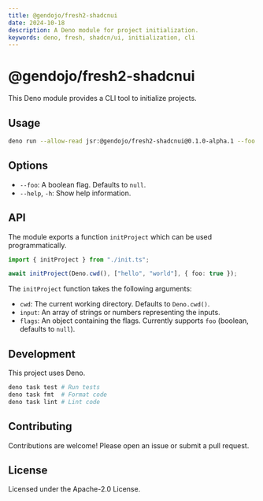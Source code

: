 ```yaml
---
title: @gendojo/fresh2-shadcnui
date: 2024-10-18
description: A Deno module for project initialization.
keywords: deno, fresh, shadcn/ui, initialization, cli
---
```


# @gendojo/fresh2-shadcnui

This Deno module provides a CLI tool to initialize projects.

## Usage

```bash
deno run --allow-read jsr:@gendojo/fresh2-shadcnui@0.1.0-alpha.1 --foo
```

## Options

- `--foo`: A boolean flag. Defaults to `null`.
- `--help`, `-h`: Show help information.

## API

The module exports a function `initProject` which can be used programmatically.

```typescript
import { initProject } from "./init.ts";

await initProject(Deno.cwd(), ["hello", "world"], { foo: true });
```

The `initProject` function takes the following arguments:

- `cwd`: The current working directory. Defaults to `Deno.cwd()`.
- `input`: An array of strings or numbers representing the inputs.
- `flags`: An object containing the flags.  Currently supports `foo` (boolean, defaults to `null`).


## Development

This project uses Deno.

```bash
deno task test # Run tests
deno task fmt  # Format code
deno task lint # Lint code
```

## Contributing

Contributions are welcome! Please open an issue or submit a pull request.

## License

Licensed under the Apache-2.0 License.